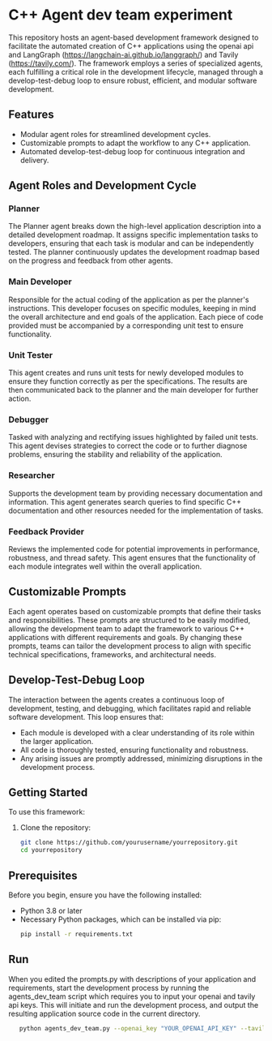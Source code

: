 # C++ Agent dev team experiment

This repository hosts an agent-based development framework designed to facilitate the automated creation of C++ applications using the openai api and LangGraph (https://langchain-ai.github.io/langgraph/) and Tavily (https://tavily.com/). The framework employs a series of specialized agents, each fulfilling a critical role in the development lifecycle, managed through a develop-test-debug loop to ensure robust, efficient, and modular software development.

## Features

- Modular agent roles for streamlined development cycles.
- Customizable prompts to adapt the workflow to any C++ application.
- Automated develop-test-debug loop for continuous integration and delivery.

## Agent Roles and Development Cycle

### Planner
The Planner agent breaks down the high-level application description into a detailed development roadmap. It assigns specific implementation tasks to developers, ensuring that each task is modular and can be independently tested. The planner continuously updates the development roadmap based on the progress and feedback from other agents.

### Main Developer
Responsible for the actual coding of the application as per the planner's instructions. This developer focuses on specific modules, keeping in mind the overall architecture and end goals of the application. Each piece of code provided must be accompanied by a corresponding unit test to ensure functionality.

### Unit Tester
This agent creates and runs unit tests for newly developed modules to ensure they function correctly as per the specifications. The results are then communicated back to the planner and the main developer for further action.

### Debugger
Tasked with analyzing and rectifying issues highlighted by failed unit tests. This agent devises strategies to correct the code or to further diagnose problems, ensuring the stability and reliability of the application.

### Researcher
Supports the development team by providing necessary documentation and information. This agent generates search queries to find specific C++ documentation and other resources needed for the implementation of tasks.

### Feedback Provider
Reviews the implemented code for potential improvements in performance, robustness, and thread safety. This agent ensures that the functionality of each module integrates well within the overall application.

## Customizable Prompts

Each agent operates based on customizable prompts that define their tasks and responsibilities. These prompts are structured to be easily modified, allowing the development team to adapt the framework to various C++ applications with different requirements and goals. By changing these prompts, teams can tailor the development process to align with specific technical specifications, frameworks, and architectural needs.

## Develop-Test-Debug Loop

The interaction between the agents creates a continuous loop of development, testing, and debugging, which facilitates rapid and reliable software development. This loop ensures that:
- Each module is developed with a clear understanding of its role within the larger application.
- All code is thoroughly tested, ensuring functionality and robustness.
- Any arising issues are promptly addressed, minimizing disruptions in the development process.

## Getting Started

To use this framework:

1. Clone the repository:
   ```bash
   git clone https://github.com/yourusername/yourrepository.git
   cd yourrepository

## Prerequisites

Before you begin, ensure you have the following installed:
- Python 3.8 or later
- Necessary Python packages, which can be installed via pip:
  ```bash
  pip install -r requirements.txt


## Run

When you edited the prompts.py with descriptions of your application and requirements, start the development process by running the agents_dev_team script which requires you to input your openai and tavily api keys. This will initiate and run the development process, and output the resulting application source code in the current directory.
```bash
   python agents_dev_team.py --openai_key "YOUR_OPENAI_API_KEY" --tavily_key "YOUR_TAVILY_API_KEY" 
